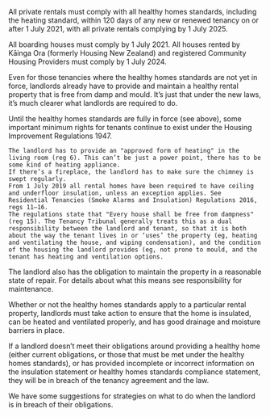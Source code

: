 

All private rentals must comply with all healthy homes standards, including the heating standard, within 120 days of any new or renewed tenancy on or after 1 July 2021, with all private rentals complying by 1 July 2025.

All boarding houses must comply by 1 July 2021. All houses rented by Kāinga Ora (formerly Housing New Zealand) and registered Community Housing Providers must comply by 1 July 2024.

Even for those tenancies where the healthy homes standards are not yet in force, landlords already have to provide and maintain a healthy rental property that is free from damp and mould. It’s just that under the new laws, it’s much clearer what landlords are required to do. 

Until the healthy homes standards are fully in force (see above), some important minimum rights for tenants continue to exist under the Housing Improvement Regulations 1947.

    The landlord has to provide an "approved form of heating" in the living room (reg 6). This can’t be just a power point, there has to be some kind of heating appliance.
    If there’s a fireplace, the landlord has to make sure the chimney is swept regularly.
    From 1 July 2019 all rental homes have been required to have ceiling and underfloor insulation, unless an exception applies. See Residential Tenancies (Smoke Alarms and Insulation) Regulations 2016, regs 11–16.
    The regulations state that "Every house shall be free from dampness" (reg 15). The Tenancy Tribunal generally treats this as a dual responsibility between the landlord and tenant, so that it is both about the way the tenant lives in or ‘uses’ the property (eg, heating and ventilating the house, and wiping condensation), and the condition of the housing the landlord provides (eg, not prone to mould, and the tenant has heating and ventilation options.

The landlord also has the obligation to maintain the property in a reasonable state of repair. For details about what this means see responsibility for maintenance.

Whether or not the healthy homes standards apply to a particular rental property, landlords must take action to ensure that the home is insulated, can be heated and ventilated properly, and has good drainage and moisture barriers in place.

If a landlord doesn’t meet their obligations around providing a healthy home (either current obligations, or those that must be met under the healthy homes standards), or has provided incomplete or incorrect information on the insulation statement or healthy homes standards compliance statement, they will be in breach of the tenancy agreement and the law.

We have some suggestions for strategies on what to do when the landlord is in breach of their obligations.
